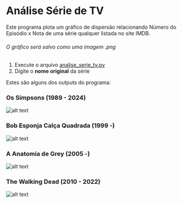 # Análise Série de TV
Este programa plota um gráfico de dispersão relacionando Número do Episódio x Nota de uma série qualquer listada no site IMDB.
###### *O gráfico será salvo como uma imagem .png*

1. Execute o arquivo [analise_serie_tv.py](https://github.com/mathgone/Analise-Serie-de-TV/blob/main/analise_serie_tv.py)
2. Digite o **nome original** da série

Estes são alguns dos outputs do programa:

### Os Simpsons (1989 - 2024)
![alt text](https://i.postimg.cc/2ScR3SCF/The-Simpsons.png "Os Simpsons")

### Bob Esponja Calça Quadrada (1999 -)
![alt text](https://i.postimg.cc/qvMHk3Hv/Sponge-Bob-Square-Pants.png "Bob Esponja")

### A Anatomia de Grey (2005 -)
![alt text](https://i.postimg.cc/X7g0SghP/Grey-s-Anatomy.png "A Anatomia de Grey")

### The Walking Dead (2010 - 2022)
![alt text](https://i.postimg.cc/m24G5ndM/The-Walking-Dead.png "The Walking Dead")


